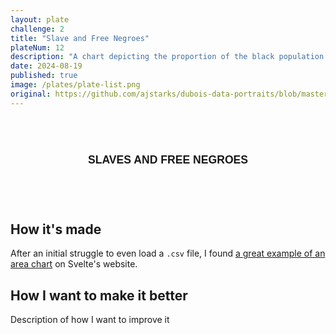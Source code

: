 ```yaml
---
layout: plate
challenge: 2
title: "Slave and Free Negroes"
plateNum: 12
description: "A chart depicting the proportion of the black population in the US that were free between 1790 and 1870."
date: 2024-08-19
published: true
image: /plates/plate-list.png
original: https://github.com/ajstarks/dubois-data-portraits/blob/master/challenge/2024/challenge02/original-plate-12.jpg
---
```


<script>
  import Chart from './Chart.svelte'
</script>

<div class="plate">
  <div class="chart-title">
    <h1>Slaves and Free Negroes</h1>
  </div>
  <!-- Chart Goes here !-->
  <Chart />
</div>


<h2>How it's made</h2>

After an initial struggle to even load a `.csv` file, I found [a great example of an area chart](https://svelte.dev/examples/area-chart) on Svelte's website.

<h2>How I want to make it better</h2>

Description of how I want to improve it

<style>
  

  .plate {
    background-size: cover;
    background-repeat: round;
    padding: 16px;
    border-radius: 6px;
    text-transform: uppercase;
    text-align: center;
    font-family: "Public Sans", sans-serif;
    margin: 1vh auto 1vh auto;
    opacity: 0.9;
    width: 75%;
    padding-bottom: 2rem;
  }

  .chart-title {
    margin-bottom: 1rem;
    line-height: 1.2;
    font-family: "Public Sans", sans-serif;
    color: black;
  }

  .chart-title h1 {
    color: black;
    font-family: "Public Sans", sans-serif;
    font-size: 1.1rem;
  }

  .chart-title h1 {
    font-weight: 700;
    margin: 1rem 0 0;
  }


  @media screen and (max-width: 800px) {
    .plate {
      width: 100%;
    }
  }
</style>